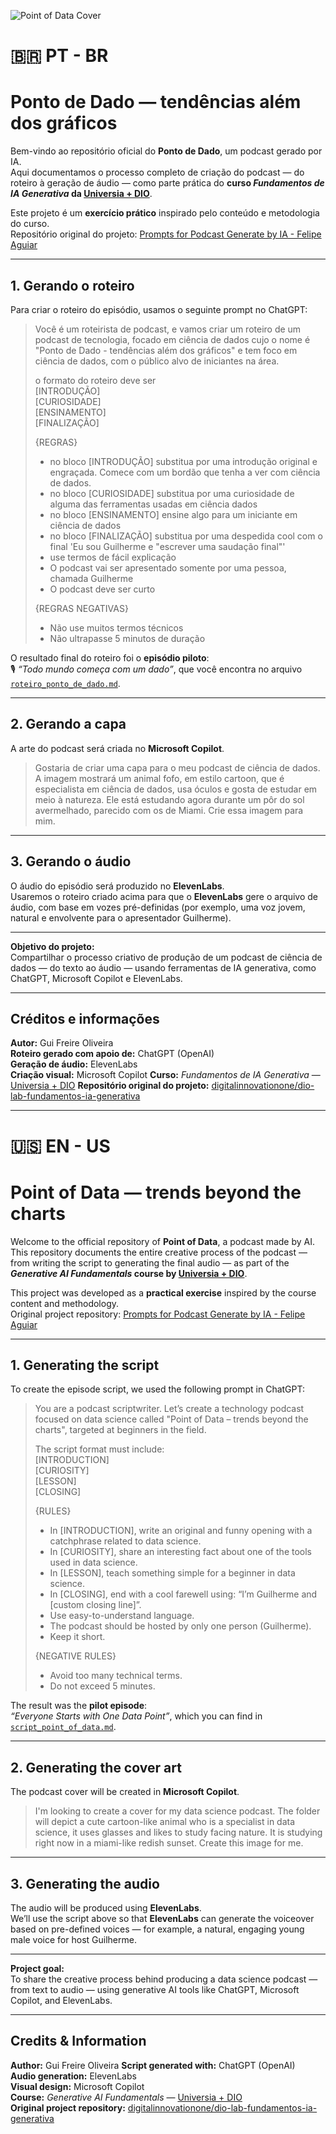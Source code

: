 ![Point of Data Cover](./assets/cover_point_of_data.png)

# 🇧🇷 PT - BR
# Ponto de Dado — tendências além dos gráficos

Bem-vindo ao repositório oficial do **Ponto de Dado**, um podcast gerado por IA.  
Aqui documentamos o processo completo de criação do podcast — do roteiro à geração de áudio — como parte prática do **curso _Fundamentos de IA Generativa_ da [Universia + DIO](https://web.dio.me/track/universia-fundamentos-de-ia-generativa)**.

Este projeto é um **exercício prático** inspirado pelo conteúdo e metodologia do curso.  
Repositório original do projeto: [Prompts for Podcast Generate by IA - Felipe Aguiar](https://github.com/felipeAguiarCode/prompts-for-podcast-generate-by-ia)

---

## 1. Gerando o roteiro

Para criar o roteiro do episódio, usamos o seguinte prompt no ChatGPT:

> Você é um roteirista de podcast, e vamos criar um roteiro de um podcast de tecnologia, focado em ciência de dados cujo o nome é "Ponto de Dado - tendências além dos gráficos" e tem foco em ciência de dados, com o público alvo de iniciantes na área.  
>
> o formato do roteiro deve ser  
> [INTRODUÇÃO]  
> [CURIOSIDADE]  
> [ENSINAMENTO]  
> [FINALIZAÇÃO]  
>
> {REGRAS}  
> - no bloco [INTRODUÇÃO] substitua por uma introdução original e engraçada. Comece com um bordão que tenha a ver com ciência de dados.  
> - no bloco [CURIOSIDADE] substitua por uma curiosidade de alguma das ferramentas usadas em ciência dados  
> - no bloco [ENSINAMENTO] ensine algo para um iniciante em ciência de dados  
> - no bloco [FINALIZAÇÃO] substitua por uma despedida cool com o final 'Eu sou Guilherme e "escrever uma saudação final"'  
> - use termos de fácil explicação  
> - O podcast vai ser apresentado somente por uma pessoa, chamada Guilherme  
> - O podcast deve ser curto  
>
> {REGRAS NEGATIVAS}  
> - Não use muitos termos técnicos  
> - Não ultrapasse 5 minutos de duração  

O resultado final do roteiro foi o **episódio piloto**:  
🎙️ *“Todo mundo começa com um dado”*, que você encontra no arquivo [`roteiro_ponto_de_dado.md`](./roteiro_ponto_de_dado.md).

---

## 2. Gerando a capa

A arte do podcast será criada no **Microsoft Copilot**.

> Gostaria de criar uma capa para o meu podcast de ciência de dados. A imagem mostrará um animal fofo, em estilo cartoon, que é especialista em ciência de dados, usa óculos e gosta de estudar em meio à natureza. Ele está estudando agora durante um pôr do sol avermelhado, parecido com os de Miami. Crie essa imagem para mim.

---

## 3. Gerando o áudio

O áudio do episódio será produzido no **ElevenLabs**.  
Usaremos o roteiro criado acima para que o **ElevenLabs** gere o arquivo de áudio, com base em vozes pré-definidas (por exemplo, uma voz jovem, natural e envolvente para o apresentador Guilherme).

---

**Objetivo do projeto:**  
Compartilhar o processo criativo de produção de um podcast de ciência de dados — do texto ao áudio — usando ferramentas de IA generativa, como ChatGPT, Microsoft Copilot e ElevenLabs.

---

## Créditos e informações

**Autor:** Gui Freire Oliveira   
**Roteiro gerado com apoio de:** ChatGPT (OpenAI)  
**Geração de áudio:** ElevenLabs  
**Criação visual:** Microsoft Copilot 
**Curso:** _Fundamentos de IA Generativa_ — [Universia + DIO](https://web.dio.me/track/universia-fundamentos-de-ia-generativa)
**Repositório original do projeto:** [digitalinnovationone/dio-lab-fundamentos-ia-generativa](https://github.com/digitalinnovationone/dio-lab-fundamentos-ia-generativa)

---
# 🇺🇸 EN - US
# Point of Data — trends beyond the charts

Welcome to the official repository of **Point of Data**, a podcast made by AI.  
This repository documents the entire creative process of the podcast — from writing the script to generating the final audio — as part of the **_Generative AI Fundamentals_ course by [Universia + DIO](https://web.dio.me/track/universia-fundamentos-de-ia-generativa)**.

This project was developed as a **practical exercise** inspired by the course content and methodology.  
Original project repository: [Prompts for Podcast Generate by IA - Felipe Aguiar](https://github.com/felipeAguiarCode/prompts-for-podcast-generate-by-ia)

---

## 1. Generating the script

To create the episode script, we used the following prompt in ChatGPT:

> You are a podcast scriptwriter. Let’s create a technology podcast focused on data science called "Point of Data – trends beyond the charts", targeted at beginners in the field.  
>
> The script format must include:  
> [INTRODUCTION]  
> [CURIOSITY]  
> [LESSON]  
> [CLOSING]  
>
> {RULES}  
> - In [INTRODUCTION], write an original and funny opening with a catchphrase related to data science.  
> - In [CURIOSITY], share an interesting fact about one of the tools used in data science.  
> - In [LESSON], teach something simple for a beginner in data science.  
> - In [CLOSING], end with a cool farewell using: “I’m Guilherme and [custom closing line]”.  
> - Use easy-to-understand language.  
> - The podcast should be hosted by only one person (Guilherme).  
> - Keep it short.  
>
> {NEGATIVE RULES}  
> - Avoid too many technical terms.  
> - Do not exceed 5 minutes.

The result was the **pilot episode**:  
*“Everyone Starts with One Data Point”*, which you can find in [`script_point_of_data.md`](./script_point_of_data.md).

---

## 2. Generating the cover art

The podcast cover will be created in **Microsoft Copilot**.  

> I'm looking to create a cover for my data science podcast. The folder will depict a cute cartoon-like animal who is a specialist in data science, it uses glasses and likes to study facing nature. It is studying right now in a miami-like redish sunset. Create this image for me.

---

## 3. Generating the audio

The audio will be produced using **ElevenLabs**.  
We’ll use the script above so that **ElevenLabs** can generate the voiceover based on pre-defined voices — for example, a natural, engaging young male voice for host Guilherme.

---

**Project goal:**  
To share the creative process behind producing a data science podcast — from text to audio — using generative AI tools like ChatGPT, Microsoft Copilot, and ElevenLabs.

---

## Credits & Information

**Author:** Gui Freire Oliveira
**Script generated with:** ChatGPT (OpenAI)  
**Audio generation:** ElevenLabs  
**Visual design:** Microsoft Copilot  
**Course:** _Generative AI Fundamentals_ — [Universia + DIO](https://web.dio.me/track/universia-fundamentos-de-ia-generativa)  
**Original project repository:** [digitalinnovationone/dio-lab-fundamentos-ia-generativa](https://github.com/digitalinnovationone/dio-lab-fundamentos-ia-generativa)
